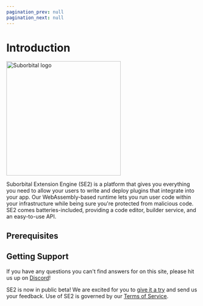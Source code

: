 ```yaml
---
pagination_prev: null
pagination_next: null
---
```


# Introduction

<img src="/img/hero.svg" width="300" height="300" alt="Suborbital logo"/>

Suborbital Extension Engine (SE2) is a platform that gives you everything you need to allow your users to write and deploy plugins that integrate into your app. Our WebAssembly-based runtime lets you run user code within your infrastructure while being sure you're protected from malicious code. SE2 comes batteries-included, providing a code editor, builder service, and an easy-to-use API.

## Prerequisites

<!-- TODO:

MacOS or Linux, Go or JS/TS for sure, but are there other requirements? Can any app drop SE2 in?

-->

## Getting Support

If you have any questions you can't find answers for on this site, please hit us up on [Discord](https://chat.suborbital.dev)!

SE2 is now in public beta! We are excited for you to [give it a try](./quickstart.md) and send us your feedback. Use of SE2 is governed by our [Terms of Service](https://suborbital.network/terms-of-service.pdf).
